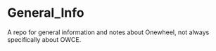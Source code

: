 # General_Info
A repo for general information and notes about Onewheel, not always specifically about OWCE.
